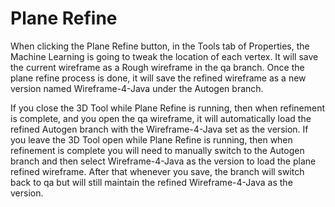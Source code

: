# Plane Refine

When clicking the Plane Refine button, in the Tools tab of Properties, the Machine Learning is going to tweak the location of each vertex. It will save the current wireframe as a Rough wireframe in the qa branch. Once the plane refine process is done, it will save the refined wireframe as a new version named Wireframe-4-Java under the Autogen branch.

If you close the 3D Tool while Plane Refine is running, then when refinement is complete, and you open the qa wireframe, it will automatically load the refined Autogen branch with the Wireframe-4-Java set as the version. If you leave the 3D Tool open while Plane Refine is running, then when refinement is complete you will need to manually switch to the Autogen branch and then select Wireframe-4-Java as the version to load the plane refined wireframe. After that whenever you save, the branch will switch back to qa but will still maintain the refined Wireframe-4-Java as the version.

